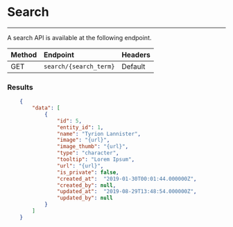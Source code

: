 # Search

---

A search API is available at the following endpoint.


| Method | Endpoint| Headers |
| :- |   :-   |  :-  |
| GET | `search/{search_term}` | Default |

### Results

```json
    {
        "data": [
            {
                "id": 5,
                "entity_id": 1,
                "name": "Tyrion Lannister",
                "image": "{url}",
                "image_thumb": "{url}",
                "type": "character",
                "tooltip": "Lorem Ipsum",
                "url": "{url}",
                "is_private": false,
                "created_at":  "2019-01-30T00:01:44.000000Z",
                "created_by": null,
                "updated_at":  "2019-08-29T13:48:54.000000Z",
                "updated_by": null
            }
        ]
    }
```